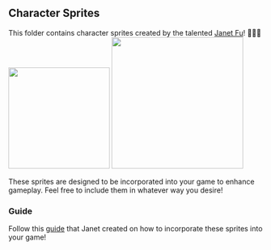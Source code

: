 ## Character Sprites

This folder contains character sprites created by the talented [Janet Fu](https://itsja.net/)! 👩🏻‍🎨 <br/>
<img width=200 src="https://github.com/user-attachments/assets/65dba0aa-f286-4d87-bb36-38f46025652a">
<img width=260 src="https://github.com/user-attachments/assets/da5b6139-435d-4a44-8d37-03bd9247291c">

These sprites are designed to be incorporated into your game to enhance gameplay. Feel free to include them in whatever way you desire!

### Guide
Follow this [guide](https://general-growth-d39.notion.site/Adding-Character-Sprites-1a377b5f498280ee9c4ccdef80ee6104) that Janet created on how to incorporate these sprites into your game! 
